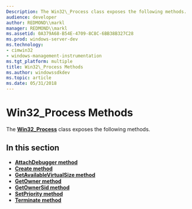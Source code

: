 ```yaml
---
Description: The Win32\_Process class exposes the following methods.
audience: developer
author: REDMOND\\markl
manager: REDMOND\\markl
ms.assetid: 0A379A68-B54E-4709-8C8C-6BB38B327C28
ms.prod: windows-server-dev
ms.technology:
- cimwin32
- windows-management-instrumentation
ms.tgt_platform: multiple
title: Win32\_Process Methods
ms.author: windowssdkdev
ms.topic: article
ms.date: 05/31/2018
---
```


# Win32\_Process Methods

The [**Win32\_Process**](win32-process.md) class exposes the following methods.

## In this section

-   [**AttachDebugger method**](attachdebugger-method-in-class-win32-process.md)
-   [**Create method**](create-method-in-class-win32-process.md)
-   [**GetAvailableVirtualSize method**](getavailablevirtualsize-win32-process.md)
-   [**GetOwner method**](getowner-method-in-class-win32-process.md)
-   [**GetOwnerSid method**](getownersid-method-in-class-win32-process.md)
-   [**SetPriority method**](setpriority-method-in-class-win32-process.md)
-   [**Terminate method**](terminate-method-in-class-win32-process.md)

 

 



